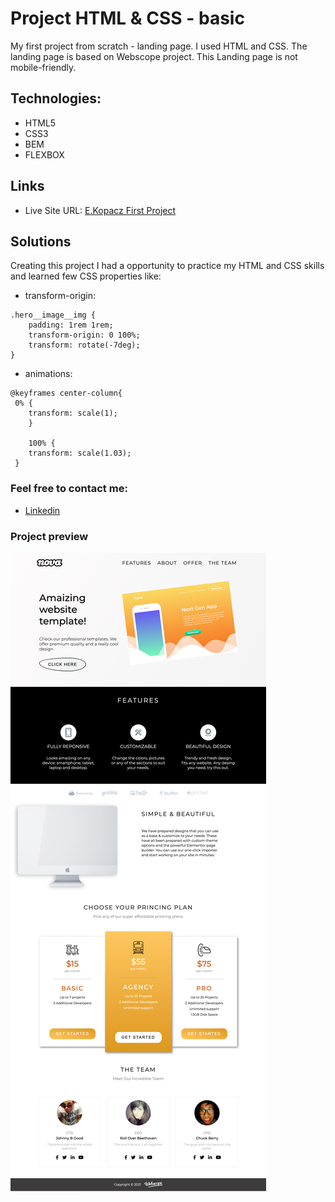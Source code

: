 # Project HTML & CSS - basic

My first project from scratch - landing page. I used HTML and CSS. 
The landing page is based on Webscope project. This Landing page is not mobile-friendly.

## Technologies:

* HTML5
* CSS3
* BEM
* FLEXBOX

## Links

* Live Site URL: [E.Kopacz First Project](https://ekopacz-first-project.netlify.app)

## Solutions
Creating this project I had a opportunity to practice my HTML and CSS skills and learned few CSS properties like:

* transform-origin:

```
.hero__image__img {
    padding: 1rem 1rem;
    transform-origin: 0 100%;
    transform: rotate(-7deg);
}
```

* animations:

```
@keyframes center-column{
 0% {
    transform: scale(1);
    }

    100% {
    transform: scale(1.03);
 }
 ```

### Feel free to contact me:

* [Linkedin](https://www.linkedin.com/in/ewelina-kopacz-929559100/)

### Project preview

![Project-preview](./assets/project-preview.png)



